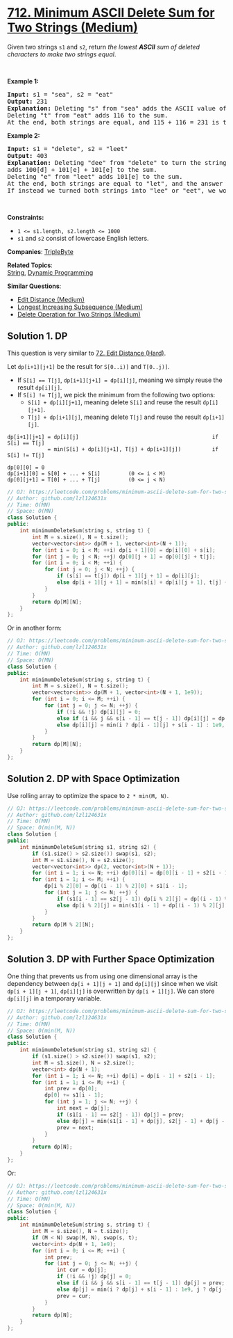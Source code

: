 # [712. Minimum ASCII Delete Sum for Two Strings (Medium)](https://leetcode.com/problems/minimum-ascii-delete-sum-for-two-strings)

<p>Given two strings <code>s1</code> and&nbsp;<code>s2</code>, return <em>the lowest <strong>ASCII</strong> sum of deleted characters to make two strings equal</em>.</p>
<p>&nbsp;</p>
<p><strong class="example">Example 1:</strong></p>
<pre><strong>Input:</strong> s1 = "sea", s2 = "eat"
<strong>Output:</strong> 231
<strong>Explanation:</strong> Deleting "s" from "sea" adds the ASCII value of "s" (115) to the sum.
Deleting "t" from "eat" adds 116 to the sum.
At the end, both strings are equal, and 115 + 116 = 231 is the minimum sum possible to achieve this.
</pre>
<p><strong class="example">Example 2:</strong></p>
<pre><strong>Input:</strong> s1 = "delete", s2 = "leet"
<strong>Output:</strong> 403
<strong>Explanation:</strong> Deleting "dee" from "delete" to turn the string into "let",
adds 100[d] + 101[e] + 101[e] to the sum.
Deleting "e" from "leet" adds 101[e] to the sum.
At the end, both strings are equal to "let", and the answer is 100+101+101+101 = 403.
If instead we turned both strings into "lee" or "eet", we would get answers of 433 or 417, which are higher.
</pre>
<p>&nbsp;</p>
<p><strong>Constraints:</strong></p>
<ul>
	<li><code>1 &lt;= s1.length, s2.length &lt;= 1000</code></li>
	<li><code>s1</code> and <code>s2</code> consist of lowercase English letters.</li>
</ul>

**Companies**:
[TripleByte](https://leetcode.com/company/triplebyte)

**Related Topics**:  
[String](https://leetcode.com/tag/string/), [Dynamic Programming](https://leetcode.com/tag/dynamic-programming/)

**Similar Questions**:
* [Edit Distance (Medium)](https://leetcode.com/problems/edit-distance/)
* [Longest Increasing Subsequence (Medium)](https://leetcode.com/problems/longest-increasing-subsequence/)
* [Delete Operation for Two Strings (Medium)](https://leetcode.com/problems/delete-operation-for-two-strings/)

## Solution 1. DP

This question is very similar to [72. Edit Distance (Hard)](https://leetcode.com/problems/edit-distance).

Let `dp[i+1][j+1]` be the result for `S[0..i)]` and `T[0..j)]`.

* If `S[i] == T[j]`, `dp[i+1][j+1] = dp[i][j]`, meaning we simply reuse the result `dp[i][j]`.
* If `S[i] != T[j]`, we pick the minimum from the following two options:
    * `S[i] + dp[i][j+1]`, meaning delete `S[i]` and reuse the result `dp[i][j+1]`.
    * `T[j] + dp[i+1][j]`, meaning delete `T[j]` and reuse the result `dp[i+1][j]`.

```
dp[i+1][j+1] = dp[i][j]                                           if S[i] == T[j]
             = min(S[i] + dp[i][j+1], T[j] + dp[i+1][j])          if S[i] != T[j]

dp[0][0] = 0
dp[i+1][0] = S[0] + ... + S[i]         (0 <= i < M)
dp[0][j+1] = T[0] + ... + T[j]         (0 <= j < N)
```

```cpp
// OJ: https://leetcode.com/problems/minimum-ascii-delete-sum-for-two-strings/
// Author: github.com/lzl124631x
// Time: O(MN)
// Space: O(MN)
class Solution {
public:
    int minimumDeleteSum(string s, string t) {
        int M = s.size(), N = t.size();
        vector<vector<int>> dp(M + 1, vector<int>(N + 1));
        for (int i = 0; i < M; ++i) dp[i + 1][0] = dp[i][0] + s[i];
        for (int j = 0; j < N; ++j) dp[0][j + 1] = dp[0][j] + t[j];
        for (int i = 0; i < M; ++i) {
            for (int j = 0; j < N; ++j) {
                if (s[i] == t[j]) dp[i + 1][j + 1] = dp[i][j];
                else dp[i + 1][j + 1] = min(s[i] + dp[i][j + 1], t[j] + dp[i + 1][j]);
            }
        }
        return dp[M][N];
    }
};
```

Or in another form:

```cpp
// OJ: https://leetcode.com/problems/minimum-ascii-delete-sum-for-two-strings/
// Author: github.com/lzl124631x
// Time: O(MN)
// Space: O(MN)
class Solution {
public:
    int minimumDeleteSum(string s, string t) {
        int M = s.size(), N = t.size();
        vector<vector<int>> dp(M + 1, vector<int>(N + 1, 1e9));
        for (int i = 0; i <= M; ++i) {
            for (int j = 0; j <= N; ++j) {
                if (!i && !j) dp[i][j] = 0;
                else if (i && j && s[i - 1] == t[j - 1]) dp[i][j] = dp[i - 1][j - 1];
                else dp[i][j] = min(i ? dp[i - 1][j] + s[i - 1] : 1e9, j ? dp[i][j - 1] + t[j - 1] : 1e9);
            }
        }
        return dp[M][N];
    }
};
```

## Solution 2. DP with Space Optimization

Use rolling array to optimize the space to `2 * min(M, N)`.

```cpp
// OJ: https://leetcode.com/problems/minimum-ascii-delete-sum-for-two-strings
// Author: github.com/lzl124631x
// Time: O(MN)
// Space: O(min(M, N))
class Solution {
public:
    int minimumDeleteSum(string s1, string s2) {
        if (s1.size() > s2.size()) swap(s1, s2);
        int M = s1.size(), N = s2.size();
        vector<vector<int>> dp(2, vector<int>(N + 1));
        for (int i = 1; i <= N; ++i) dp[0][i] = dp[0][i - 1] + s2[i - 1];
        for (int i = 1; i <= M; ++i) {
            dp[i % 2][0] = dp[(i - 1) % 2][0] + s1[i - 1];
            for (int j = 1; j <= N; ++j) {
                if (s1[i - 1] == s2[j - 1]) dp[i % 2][j] = dp[(i - 1) % 2][j - 1];
                else dp[i % 2][j] = min(s1[i - 1] + dp[(i - 1) % 2][j], s2[j - 1] + dp[i % 2][j - 1]);
            }
        }
        return dp[M % 2][N];
    }
};
```

## Solution 3. DP with Further Space Optimization

One thing that prevents us from using one dimensional array is the dependency between `dp[i + 1][j + 1]` and `dp[i][j]` since when we visit `dp[i + 1][j + 1]`, `dp[i][j]` is overwritten by `dp[i + 1][j]`. We can store `dp[i][j]` in a temporary variable.

```cpp
// OJ: https://leetcode.com/problems/minimum-ascii-delete-sum-for-two-strings
// Author: github.com/lzl124631x
// Time: O(MN)
// Space: O(min(M, N))
class Solution {
public:
    int minimumDeleteSum(string s1, string s2) {
        if (s1.size() > s2.size()) swap(s1, s2);
        int M = s1.size(), N = s2.size();
        vector<int> dp(N + 1);
        for (int i = 1; i <= N; ++i) dp[i] = dp[i - 1] + s2[i - 1];
        for (int i = 1; i <= M; ++i) {
            int prev = dp[0];
            dp[0] += s1[i - 1];
            for (int j = 1; j <= N; ++j) {
                int next = dp[j];
                if (s1[i - 1] == s2[j - 1]) dp[j] = prev;
                else dp[j] = min(s1[i - 1] + dp[j], s2[j - 1] + dp[j - 1]);
                prev = next;
            }
        }
        return dp[N];
    }
};
```

Or:

```cpp
// OJ: https://leetcode.com/problems/minimum-ascii-delete-sum-for-two-strings/
// Author: github.com/lzl124631x
// Time: O(MN)
// Space: O(min(M, N))
class Solution {
public:
    int minimumDeleteSum(string s, string t) {
        int M = s.size(), N = t.size();
        if (M < N) swap(M, N), swap(s, t);
        vector<int> dp(N + 1, 1e9);
        for (int i = 0; i <= M; ++i) {
            int prev;
            for (int j = 0; j <= N; ++j) {
                int cur = dp[j];
                if (!i && !j) dp[j] = 0;
                else if (i && j && s[i - 1] == t[j - 1]) dp[j] = prev;
                else dp[j] = min(i ? dp[j] + s[i - 1] : 1e9, j ? dp[j - 1] + t[j - 1] : 1e9);
                prev = cur;
            }
        }
        return dp[N];
    }
};
```